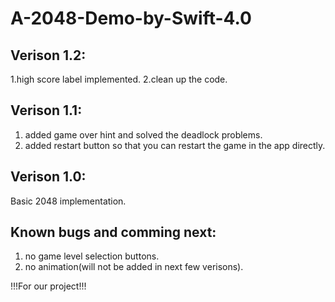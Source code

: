 # A-2048-Demo-by-Swift-4.0
## Verison 1.2:
1.high score label implemented.
2.clean up the code.

## Verison 1.1:
1. added game over hint and solved the deadlock problems.
2. added restart button so that you can restart the game in the app directly.

## Verison 1.0:
Basic 2048 implementation.

## Known bugs and comming next:
1. no game level selection buttons.
2. no animation(will not be added in next few verisons).

!!!For our project!!!



